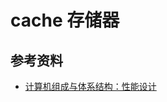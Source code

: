 # cache 存储器

[annotation]: <id> (556e3c92-01da-468c-9a7d-f09492d289be)
[annotation]: <status> (protect)
[annotation]: <create_time> (2019-04-22 10:54:03)
[annotation]: <category> (计算机技术)
[annotation]: <tags> (组成原理)






## 参考资料

- [计算机组成与体系结构：性能设计](https://book.douban.com/subject/6398113/)